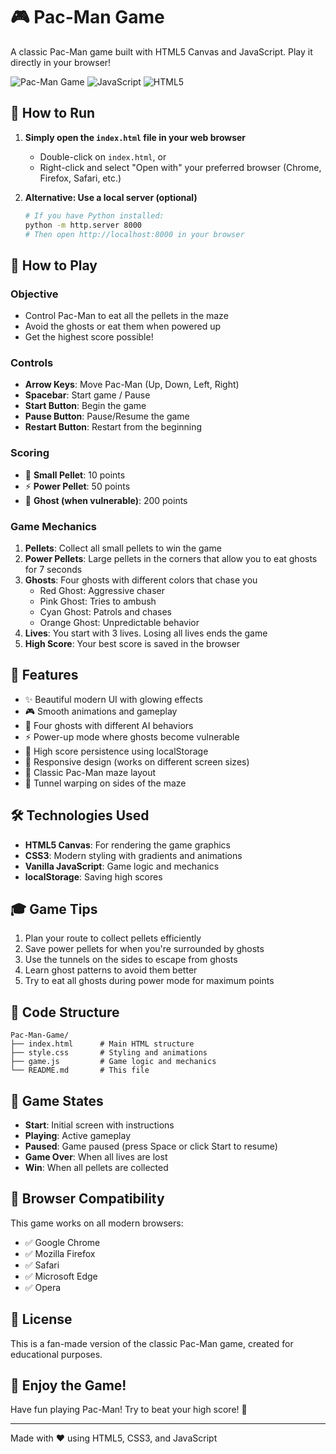 # 🎮 Pac-Man Game

A classic Pac-Man game built with HTML5 Canvas and JavaScript. Play it directly in your browser!

![Pac-Man Game](https://img.shields.io/badge/Game-Pac--Man-yellow?style=for-the-badge)
![JavaScript](https://img.shields.io/badge/JavaScript-ES6-yellow?style=for-the-badge&logo=javascript)
![HTML5](https://img.shields.io/badge/HTML5-Canvas-orange?style=for-the-badge&logo=html5)

## 🚀 How to Run

1. **Simply open the `index.html` file in your web browser**
   - Double-click on `index.html`, or
   - Right-click and select "Open with" your preferred browser (Chrome, Firefox, Safari, etc.)

2. **Alternative: Use a local server (optional)**
   ```bash
   # If you have Python installed:
   python -m http.server 8000
   # Then open http://localhost:8000 in your browser
   ```

## 🎯 How to Play

### Objective
- Control Pac-Man to eat all the pellets in the maze
- Avoid the ghosts or eat them when powered up
- Get the highest score possible!

### Controls
- **Arrow Keys**: Move Pac-Man (Up, Down, Left, Right)
- **Spacebar**: Start game / Pause
- **Start Button**: Begin the game
- **Pause Button**: Pause/Resume the game
- **Restart Button**: Restart from the beginning

### Scoring
- 🔵 **Small Pellet**: 10 points
- ⚡ **Power Pellet**: 50 points
- 👻 **Ghost (when vulnerable)**: 200 points

### Game Mechanics

1. **Pellets**: Collect all small pellets to win the game
2. **Power Pellets**: Large pellets in the corners that allow you to eat ghosts for 7 seconds
3. **Ghosts**: Four ghosts with different colors that chase you
   - Red Ghost: Aggressive chaser
   - Pink Ghost: Tries to ambush
   - Cyan Ghost: Patrols and chases
   - Orange Ghost: Unpredictable behavior
4. **Lives**: You start with 3 lives. Losing all lives ends the game
5. **High Score**: Your best score is saved in the browser

## 🎨 Features

- ✨ Beautiful modern UI with glowing effects
- 🎮 Smooth animations and gameplay
- 👻 Four ghosts with different AI behaviors
- ⚡ Power-up mode where ghosts become vulnerable
- 💾 High score persistence using localStorage
- 📱 Responsive design (works on different screen sizes)
- 🎯 Classic Pac-Man maze layout
- 🔄 Tunnel warping on sides of the maze

## 🛠️ Technologies Used

- **HTML5 Canvas**: For rendering the game graphics
- **CSS3**: Modern styling with gradients and animations
- **Vanilla JavaScript**: Game logic and mechanics
- **localStorage**: Saving high scores

## 🎓 Game Tips

1. Plan your route to collect pellets efficiently
2. Save power pellets for when you're surrounded by ghosts
3. Use the tunnels on the sides to escape from ghosts
4. Learn ghost patterns to avoid them better
5. Try to eat all ghosts during power mode for maximum points

## 📝 Code Structure

```
Pac-Man-Game/
├── index.html      # Main HTML structure
├── style.css       # Styling and animations
├── game.js         # Game logic and mechanics
└── README.md       # This file
```

## 🎪 Game States

- **Start**: Initial screen with instructions
- **Playing**: Active gameplay
- **Paused**: Game paused (press Space or click Start to resume)
- **Game Over**: When all lives are lost
- **Win**: When all pellets are collected

## 🐛 Browser Compatibility

This game works on all modern browsers:
- ✅ Google Chrome
- ✅ Mozilla Firefox
- ✅ Safari
- ✅ Microsoft Edge
- ✅ Opera

## 📜 License

This is a fan-made version of the classic Pac-Man game, created for educational purposes.

## 🎉 Enjoy the Game!

Have fun playing Pac-Man! Try to beat your high score! 👾

---

Made with ❤️ using HTML5, CSS3, and JavaScript


